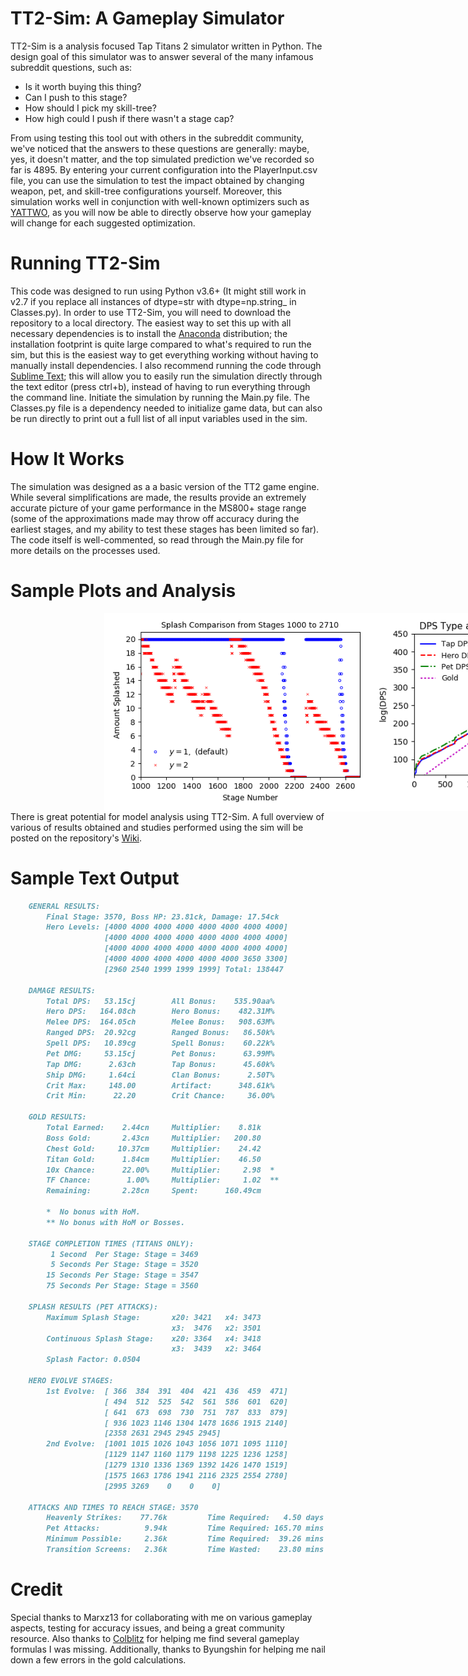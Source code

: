 # TT2-Sim: A Gameplay Simulator

TT2-Sim is a analysis focused Tap Titans 2 simulator written in Python.  The design goal of this simulator was to answer several of the many infamous subreddit questions, such as:
- Is it worth buying this thing?
- Can I push to this stage?
- How should I pick my skill-tree?
- How high could I push if there wasn't a stage cap?

From using testing this tool out with others in the subreddit community, we've noticed that the answers to these questions are generally: maybe, yes, it doesn't matter, and the top simulated prediction we've recorded so far is 4895.  By entering your current configuration into the PlayerInput.csv file, you can use the simulation to test the impact obtained by changing weapon, pet, and skill-tree configurations yourself.  Moreover, this simulation works well in conjunction with well-known optimizers such as [YATTWO](https://yattwo.me/), as you will now be able to directly observe how your gameplay will change for each suggested optimization.

# Running TT2-Sim
This code was designed to run using Python v3.6+ (It might still work in v2.7 if you replace all instances of dtype=str with dtype=np.string_ in Classes.py).  In order to use TT2-Sim, you will need to download the repository to a local directory.  The easiest way to set this up with all necessary dependencies is to install the [Anaconda](https://www.continuum.io/downloads) distribution; the installation footprint is quite large compared to what's required to run the sim, but this is the easiest way to get everything working without having to manually install dependencies.  I also recommend running the code through [Sublime Text](https://www.sublimetext.com/); this will allow you to easily run the simulation directly through the text editor (press ctrl+b), instead of having to run everything through the command line.  Initiate the simulation by running the Main.py file.  The Classes.py file is a dependency needed to initialize game data, but can also be run directly to print out a full list of all input variables used in the sim.

# How It Works
The simulation was designed as a a basic version of the TT2 game engine.  While several simplifications are made, the results provide an extremely accurate picture of your game performance in the MS800+ stage range (some of the approximations made may throw off accuracy during the earliest stages, and my ability to test these stages has been limited so far).  The code itself is well-commented, so read through the Main.py file for more details on the processes used.

# Sample Plots and Analysis

<div style="width:1000px;margin-left:150px">
<img src="./images/splash_1000_2710.png" alt="Splash Comparison" width="425" style="float:left; display:inline;"/><img src="./images/dps_tap20.png" alt="Splash Comparison" width="425" style="float:left; display:inline;"/>
</div>

There is great potential for model analysis using TT2-Sim. A full overview of various of results obtained and studies performed using the sim will be posted on the repository's [Wiki](https://metxchris.github.io/TT2-Sim/).

# Sample Text Output

```Markdown
    GENERAL RESULTS:
        Final Stage: 3570, Boss HP: 23.81ck, Damage: 17.54ck
        Hero Levels: [4000 4000 4000 4000 4000 4000 4000 4000] 
                     [4000 4000 4000 4000 4000 4000 4000 4000] 
                     [4000 4000 4000 4000 4000 4000 4000 4000] 
                     [4000 4000 4000 4000 4000 4000 3650 3300] 
                     [2960 2540 1999 1999 1999] Total: 138447

    DAMAGE RESULTS:
        Total DPS:   53.15cj        All Bonus:    535.90aa%
        Hero DPS:   164.08ch        Hero Bonus:    482.31M%
        Melee DPS:  164.05ch        Melee Bonus:   908.63M%
        Ranged DPS:  20.92cg        Ranged Bonus:   86.50k%
        Spell DPS:   10.89cg        Spell Bonus:    60.22k%
        Pet DMG:     53.15cj        Pet Bonus:      63.99M%
        Tap DMG:      2.63ch        Tap Bonus:      45.60k%
        Ship DMG:     1.64ci        Clan Bonus:      2.50T%
        Crit Max:     148.00        Artifact:      348.61k%
        Crit Min:      22.20        Crit Chance:     36.00%

    GOLD RESULTS:
        Total Earned:    2.44cn     Multiplier:    8.81k
        Boss Gold:       2.43cn     Multiplier:   200.80
        Chest Gold:     10.37cm     Multiplier:    24.42
        Titan Gold:      1.84cm     Multiplier:    46.50
        10x Chance:      22.00%     Multiplier:     2.98  *
        TF Chance:        1.00%     Multiplier:     1.02  **
        Remaining:       2.28cn     Spent:      160.49cm

        *  No bonus with HoM.
        ** No bonus with HoM or Bosses.

    STAGE COMPLETION TIMES (TITANS ONLY):
         1 Second  Per Stage: Stage = 3469
         5 Seconds Per Stage: Stage = 3520
        15 Seconds Per Stage: Stage = 3547
        75 Seconds Per Stage: Stage = 3560

    SPLASH RESULTS (PET ATTACKS):
        Maximum Splash Stage:       x20: 3421   x4: 3473 
                                    x3:  3476   x2: 3501
        Continuous Splash Stage:    x20: 3364   x4: 3418 
                                    x3:  3439   x2: 3464
        Splash Factor: 0.0504

    HERO EVOLVE STAGES:
        1st Evolve:  [ 366  384  391  404  421  436  459  471] 
                     [ 494  512  525  542  561  586  601  620] 
                     [ 641  673  698  730  751  787  833  879] 
                     [ 936 1023 1146 1304 1478 1686 1915 2140] 
                     [2358 2631 2945 2945 2945]
        2nd Evolve:  [1001 1015 1026 1043 1056 1071 1095 1110] 
                     [1129 1147 1160 1179 1198 1225 1236 1258] 
                     [1279 1310 1336 1369 1392 1426 1470 1519] 
                     [1575 1663 1786 1941 2116 2325 2554 2780] 
                     [2995 3269    0    0    0]

    ATTACKS AND TIMES TO REACH STAGE: 3570
        Heavenly Strikes:    77.76k         Time Required:   4.50 days
        Pet Attacks:          9.94k         Time Required: 165.70 mins
        Minimum Possible:     2.36k         Time Required:  39.26 mins
        Transition Screens:   2.36k         Time Wasted:    23.80 mins
```

# Credit
Special thanks to Marxz13 for collaborating with me on various gameplay aspects, testing for accuracy issues, and being a great community resource.  Also thanks to [Colblitz](https://github.com/colblitz) for helping me find several gameplay formulas I was missing.  Additionally, thanks to Byungshin for helping me nail down a few errors in the gold calculations.